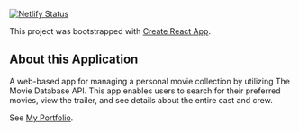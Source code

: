 [![Netlify Status](https://api.netlify.com/api/v1/badges/a4936401-a22c-4c1c-974f-9ff97e166f95/deploy-status)](https://app.netlify.com/sites/movieatlas/deploys)

This project was bootstrapped with [Create React App](https://github.com/facebook/create-react-app).

## About this Application

A web-based app for managing a personal movie collection by utilizing The Movie Database API. This app enables users to search for their preferred movies, view the trailer, and see details about the entire cast and crew.

See [My Portfolio](https://arcdev.me).

